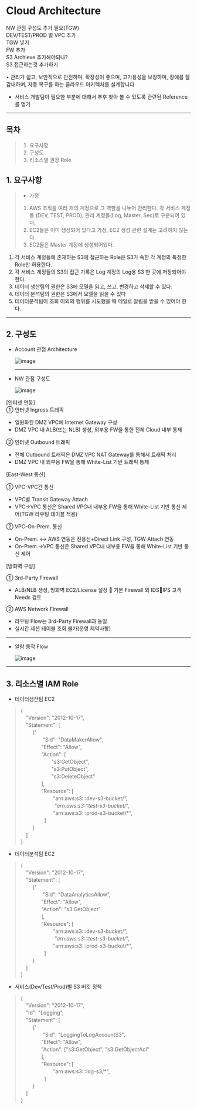 # Cloud Architecture

NW 관점 구성도 추가 필요(TGW)  
DEV/TEST/PROD 별 VPC 추가  
TGW 넣기  
FW 추가  
S3 Archieve 추가해야되나?  
S3 접근하는것 추가하기
  
  •	관리가 쉽고, 보안적으로 안전하며, 확장성이 좋으며, 고가용성을 보장하며, 장애를 잘 감내하며, 자동 복구를 하는 클라우드 아키텍처를 설계합니다  
  
  * 서비스 개발팀이 필요한 부분에 대해서 추후 찾아 볼 수 있도록 관련된 Reference를 명기
  
----------------------

## 목차

>1. 요구사항
>2. 구성도
>3. 리소스별 권장 Role



## 1. 요구사항

>* 가정
>  1.	AWS 조직을 여러 개의 계정으로 그 역할을 나누어 관리한다. 각 서비스 계정들 (DEV, TEST, PROD), 관리 계정들(Log, Master, Sec)로 구분되어 있다.
>  2.	EC2들은 이미 생성되어 있다고 가정, EC2 생성 관련 설계는 고려하지 않는다
>  3.	EC2들은 Master 계정에 생성되어있다.



1. 각 서비스 계정들에 존재하는 S3에 접근하는 Role은 S3가 속한 각 계정의 특정한 Role만 허용한다.
2. 각 서비스 계정들의 S3의 접근 기록은 Log 계정의 Log용 S3 한 곳에 저장되어야 한다.
3. 데이터 생산팀의 권한은 S3에 모델을 읽고, 쓰고, 변경하고 삭제할 수 있다.
4. 데이터 분석팀의 권한은 S3에서 모델을 읽을 수 있다
5. 데이터분석팀이 조회 이외의 행위를 시도했을 때 메일로 알림을 받을 수 있어야 한다.

----------------------

## 2. 구성도

* Account 관점 Architecture



  ![image](https://user-images.githubusercontent.com/11408378/159255440-b8e81423-4a97-4bba-818c-fb37c0e57c9d.png)
  
  
   ----------------------  
  
  
 * NW 관점 구성도




   ![image](https://user-images.githubusercontent.com/11408378/159658406-a4a470b0-8b06-4094-9eda-8299985c07c7.png)  
   
[인터넷 연동]   
① 인터넷 Ingress 트래픽  
  - 일원화된 DMZ VPC에 Internet Gateway 구성
  - DMZ VPC 내 ALB(또는 NLB) 생성, 외부용 
       FW을 통한 전체 Cloud 내부 통제  
         
② 인터넷 Outbound 트래픽  
  - 전체 Outbound 트래픽은 DMZ VPC NAT Gateway를 통해서 트래픽 처리     
  - DMZ VPC 내 외부용 FW을 통해 White-List 기반 트래픽 통제
       
[East-West 통신]  

① VPC-VPC간 통신    
  - VPC별 Transit Gateway Attach  
  - VPC→VPC 통신은 Shared VPC내 내부용 FW을 통해 White-List 기반 통신 제어(TGW 라우팅 테이블 적용)  


② VPC-On-Prem. 통신  
  - On-Prem. <-> AWS 연동은 전용선+Direct Link 구성, TGW Attach 연동  
  - On-Prem.→VPC 통신은 Shared VPC내 내부용 FW을 통해 White-List 기반 통신 제어


[방화벽 구성]  

① 3rd-Party Firewall  
  - ALB/NLB 생성, 방화벽 EC2/License 설정
      기본 Firewall 외 IDSIPS 고객 Needs 검토  
  
② AWS Network Firewall  
   - 라우팅 Flow는 3rd-Party Firewall과 동일
   - 실시간 세션 테이블 조회 불가(운영 제약사항)  
  
  ----------------------  

* 알람 동작 Flow


  ![image](https://user-images.githubusercontent.com/11408378/159253263-a4faba7a-70c7-4b9b-8c3b-eb11774ce284.png)

----------------------  

## 3. 리소스별 IAM Role

* 데이터생산팀 EC2
>{  
    　"Version": "2012-10-17",  
    　"Statement": [  
       　　 {'  
           　　　　 "Sid": "DataMakerAllow",  
            　　　　"Effect": "Allow",  
            　　　　"Action": [  
		　　　　　　"s3:GetObject",  
		　　　　　　"s3:PutObject",  
		　　　　　　"s3:DeleteObject"  
	  　　　　],  
    　　　　"Resource": [  
		    　　　　　　    "arn:aws:s3:::dev-s3-bucket/*",  
	       　　 　　	　　"arn:aws:s3:::test-s3-bucket/*",  
	        　　	　　　　"arn:aws:s3:::prod-s3-bucket/*",  
	　　 　　 ]  
       　　 }  
    　]  
}  

* 데이터분석팀 EC2
>{  
    　"Version": "2012-10-17",  
    　"Statement": [  
       　　 {'  
           　　　　 "Sid": "DataAnalyticsAllow",  
            　　　　"Effect": "Allow",  
            　　　　"Action": "s3:GetObject"  
	  　　　　],  
    　　　　"Resource": [  
		    　　　　　　    "arn:aws:s3:::dev-s3-bucket/*",  
	       　　 　　	　　"arn:aws:s3:::test-s3-bucket/*",  
	        　　	　　　　"arn:aws:s3:::prod-s3-bucket/*",  
	　　 　　 ]  
       　　 }  
    　]  
}  

* 서비스(Dev/Test/Prod)별 S3 버킷 정책
>{  
    　"Version": "2012-10-17",  
    　"Id": "Logging",  
    　"Statement": [  
       　　 {'  
           　　　　 "Sid": "LoggingToLogAccountS3",  
            　　　　"Effect": "Allow",  
            　　　　"Action": ["s3:GetObject", "s3:GetObjectAcl"  
	  　　　　],  
    　　　　"Resource": [  
		    　　　　　　    "arn:aws:s3:::log-s3/*",  
	　　 　　 ]  
       　　 }  
    　]  
}  


